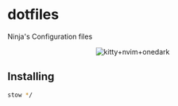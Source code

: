 # dotfiles

Ninja's Configuration files

<p align="center">
    <img src="https://imgur.com/tptzxgH.png" alt="kitty+nvim+onedark" />
</p>

## Installing

```bash
stow */
```
